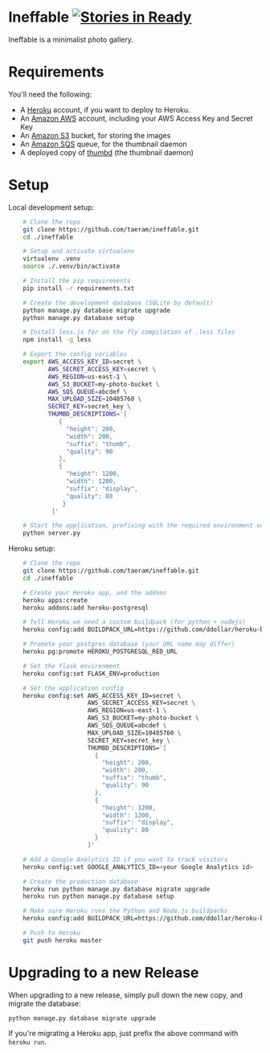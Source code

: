 Ineffable [![Stories in Ready](https://badge.waffle.io/taeram/ineffable.png?label=ready&title=Ready)](https://waffle.io/taeram/ineffable)
=========

Ineffable is a minimalist photo gallery.

Requirements
============
You'll need the following:

* A [Heroku](https://www.heroku.com/) account, if you want to deploy to Heroku.
* An [Amazon AWS](http://aws.amazon.com/) account, including your AWS Access Key and Secret Key
* An [Amazon S3](http://aws.amazon.com/s3/) bucket, for storing the images
* An [Amazon SQS](http://aws.amazon.com/sqs/) queue, for the thumbnail daemon
* A deployed copy of [thumbd](https://github.com/bcoe/thumbd) (the thumbnail daemon)

Setup
=====
Local development setup:
```bash
    # Clone the repo
    git clone https://github.com/taeram/ineffable.git
    cd ./ineffable

    # Setup and activate virtualenv
    virtualenv .venv
    source ./.venv/bin/activate

    # Install the pip requirements
    pip install -r requirements.txt

    # Create the development database (SQLite by default)
    python manage.py database migrate upgrade
    python manage.py database setup

    # Install less.js for on the fly compilation of .less files
    npm install -g less

    # Export the config variables
    export AWS_ACCESS_KEY_ID=secret \
           AWS_SECRET_ACCESS_KEY=secret \
           AWS_REGION=us-east-1 \
           AWS_S3_BUCKET=my-photo-bucket \
           AWS_SQS_QUEUE=abcdef \
           MAX_UPLOAD_SIZE=10485760 \
           SECRET_KEY=secret_key \
           THUMBD_DESCRIPTIONS='[
              {
                "height": 200,
                "width": 200,
                "suffix": "thumb",
                "quality": 90
              },
              {
                "height": 1200,
                "width": 1200,
                "suffix": "display",
                "quality": 80
               }
            ]'

    # Start the application, prefixing with the required environment variables
    python server.py
```

Heroku setup:
```bash
    # Clone the repo
    git clone https://github.com/taeram/ineffable.git
    cd ./ineffable

    # Create your Heroku app, and the addons
    heroku apps:create
    heroku addons:add heroku-postgresql

    # Tell Heroku we need a custom buildpack (for python + nodejs)
    heroku config:add BUILDPACK_URL=https://github.com/ddollar/heroku-buildpack-multi.git

    # Promote your postgres database (your URL name may differ)
    heroku pg:promote HEROKU_POSTGRESQL_RED_URL

    # Set the flask environment
    heroku config:set FLASK_ENV=production

    # Set the application config
    heroku config:set AWS_ACCESS_KEY_ID=secret \
                      AWS_SECRET_ACCESS_KEY=secret \
                      AWS_REGION=us-east-1 \
                      AWS_S3_BUCKET=my-photo-bucket \
                      AWS_SQS_QUEUE=abcdef \
                      MAX_UPLOAD_SIZE=10485760 \
                      SECRET_KEY=secret_key \
                      THUMBD_DESCRIPTIONS='[
                        {
                          "height": 200,
                          "width": 200,
                          "suffix": "thumb",
                          "quality": 90
                        },
                        {
                          "height": 1200,
                          "width": 1200,
                          "suffix": "display",
                          "quality": 80
                        }
                      ]'

    # Add a Google Analytics ID if you want to track visitors
    heroku config:set GOOGLE_ANALYTICS_ID=<your Google Analytics id>

    # Create the production database
    heroku run python manage.py database migrate upgrade
    heroku run python manage.py database setup

    # Make sure Heroku runs the Python and Node.js buildpacks
    heroku config:add BUILDPACK_URL=https://github.com/ddollar/heroku-buildpack-multi.git

    # Push to Heroku
    git push heroku master
```

Upgrading to a new Release
==========================

When upgrading to a new release, simply pull down the new copy, and migrate the
database:

```
python manage.py database migrate upgrade
```

If you're migrating a Heroku app, just prefix the above command with `heroku run`.
